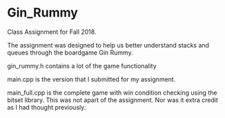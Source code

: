 # Gin_Rummy
Class Assignment for Fall 2018. 

The assignment was designed to help us better understand 
stacks and queues through the boardgame Gin Rummy.

gin_rummy.h contains a lot of the game functionality 

main.cpp is the version that I submitted for my assignment.

main_full.cpp is the complete game with win condition checking using the bitset library.
This was not apart of the assignment. Nor was it extra credit
as I had thought previously.
